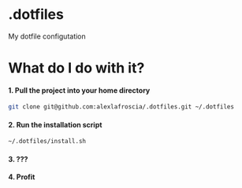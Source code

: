 .dotfiles
=========

My dotfile configutation

# What do I do with it?

#### 1. Pull the project into your home directory
```bash
git clone git@github.com:alexlafroscia/.dotfiles.git ~/.dotfiles
```

#### 2. Run the installation script
```bash
~/.dotfiles/install.sh
```

#### 3. ???

#### 4. Profit
